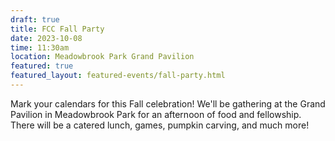 ```yaml
---
draft: true
title: FCC Fall Party
date: 2023-10-08
time: 11:30am
location: Meadowbrook Park Grand Pavilion
featured: true
featured_layout: featured-events/fall-party.html
---
```

Mark your calendars for this Fall celebration! We'll be gathering at the Grand Pavilion in Meadowbrook Park for an afternoon of food and fellowship. There will be a catered lunch, games, pumpkin carving, and much more!
